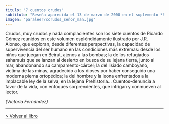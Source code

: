 ```yaml
---
titulo: "7 cuentos crudos"
subtitulo: "Reseña aparecida el 13 de marzo de 2008 en el suplemento *Babelia*."
imagen: "paraleer/ccrudos_señor_man.jpg"
---
```

Crudos, muy crudos y nada complacientes son los siete cuentos de Ricardo
Gómez reunidos en este volumen espléndidamente ilustrado por J.R. Alonso, que
exploran, desde diferentes perspectivas, la capacidad de supervivencia del
ser humano en las condiciones más extremas: desde los niños que juegan en
Beirut, ajenos a las bombas; la de los refugiados saharauis que se lanzan al
desierto en busca de su lejana tierra, junto al mar, abandonando su
campamento-cárcel; la del lisiado camboyano, víctima de las minas, agradecido
a los dioses por haber conseguido una moderna pierna ortopédica; la del
hombre y la leona enfrentados a la implacable ley de la selva, en la lejana
Prehistoria… Cuentos-denuncia a favor de la vida, con enfoques sorprendentes,
que intrigan y conmueven al lector.

_(Victoria Fernández)_

* * *

[> Volver al libro](/ver/mislibros/cuentos-crudos)

